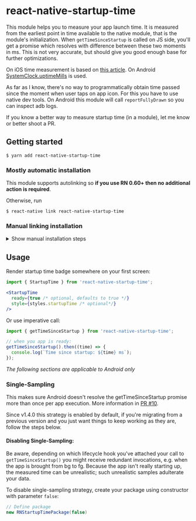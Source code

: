 # react-native-startup-time

This module helps you to measure your app launch time. It is measured from the earliest point in time available to the native module, that is the module's initialization. When `getTimeSinceStartup` is called on JS side, you'll get a promise which resolves with difference between these two moments in ms. This is not very accurate, but should give you good enough base for further optimizations.

On iOS time measurement is based on [this article](https://medium.com/@michael.eisel/measuring-your-ios-apps-pre-main-time-in-the-wild-98197f3d95b4). On Android [SystemClock.uptimeMills](https://developer.android.com/reference/android/os/SystemClock.html) is used.

As far as I know, there's no way to programmatically obtain time passed since the moment when user taps on app icon. For this you have to use native dev tools. On Android this module will call `reportFullyDrawn` so you can inspect adb logs.

If you know a better way to measure startup time (in a module), let me know or better shoot a PR.

## Getting started

`$ yarn add react-native-startup-time`

### Mostly automatic installation

This module supports autolinking so **if you use RN 0.60+ then no additional action is required**.

Otherwise, run

`$ react-native link react-native-startup-time`

### Manual linking installation

<details>
    <summary>Show manual installation steps</summary>
    
1. Open `./android/settings.gradle`, add this:

```gradle
include ':react-native-startup-time'
project(':react-native-startup-time').projectDir = new File(rootProject.projectDir, '../node_modules/react-native-startup-time/android')
```

2. Open `./android/app/build.gradle`, add this:

```gradle
implementation project(':react-native-startup-time')
```

3. In `MainApplication.java`, add this:

```java
// Import
import com.github.doomsower.RNStartupTimePackage;

// Define package
new RNStartupTimePackage()
```
</details>


## Usage

Render startup time badge somewhere on your first screen:

```jsx
import { StartupTime } from 'react-native-startup-time';

<StartupTime
  ready={true /* optional, defaults to true */}
  style={styles.startupTime /* optional*/}
/>
```

Or use imperative call:

```jsx
import { getTimeSinceStartup } from 'react-native-startup-time';

// when you app is ready:
getTimeSinceStartup().then((time) => {
  console.log(`Time since startup: ${time} ms`);
});
```

_The following sections are applicable to Android only_

### Single-Sampling

This makes sure Android doesn't resolve the getTimeSinceStartup promise more than once per app execution. More information in [PR #10](https://github.com/doomsower/react-native-startup-time/pull/10).

Since v1.4.0 this strategy is enabled by default, if you're migrating from a previous version and you just want things to keep working as they are, follow the steps below.

#### Disabling Single-Sampling:

Be aware, depending on which lifecycle hook you've attached your call to `getTimeSinceStartup()` you might receive redundant invocations, e.g. when the app is brought from bg to fg. Because the app isn't really starting up, the measured time can be unrealistic; such unrealistic samples adulterate your data.

To disable single-sampling strategy, create your package using constructor with parameter `false`:
```java
// Define package
new RNStartupTimePackage(false)
```
